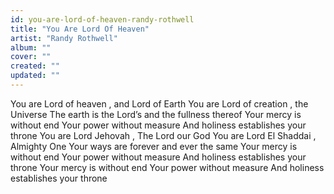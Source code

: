 ```yaml
---
id: you-are-lord-of-heaven-randy-rothwell
title: "You Are Lord Of Heaven"
artist: "Randy Rothwell"
album: ""
cover: ""
created: ""
updated: ""
---
```


You are Lord of heaven
, 
and Lord of Earth
You are Lord of creation
, 
the Universe
The earth is the Lord’s and the fullness thereof
Your mercy is without end
Your power without measure
And holiness establishes your throne
You are Lord Jehovah
, 
The Lord our God
You are Lord El Shaddai
, 
Almighty One
Your ways are forever and ever the same
Your mercy is without end
Your power without measure
And holiness еstablishes your throne
Your mercy is without еnd
Your power without measure
And holiness establishes your throne